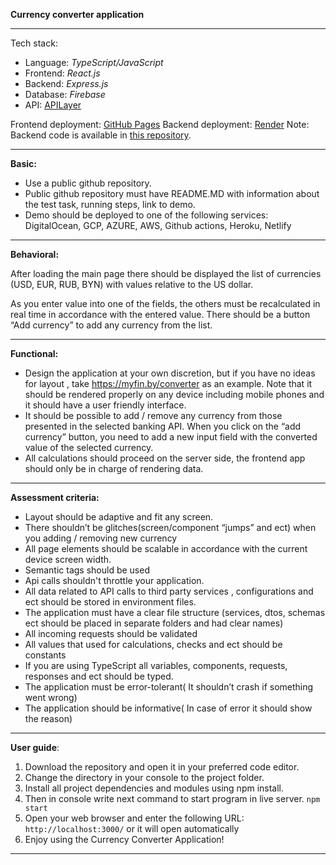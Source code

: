 **Currency converter application**

**********
Tech stack:

* Language: *TypeScript/JavaScript*
* Frontend: *React.js*
* Backend: *Express.js*
* Database: *Firebase*
* API: [APILayer](https://apilayer.com/marketplace/exchangerates_data-api)

Frontend deployment: [GitHub Pages](https://nikmaunt.github.io/currency-converter/)
Backend deployment: [Render](https://render.com)
Note: Backend code is available in [this repository](https://github.com/Nikmaunt/Currency-converter_backend).

**********
**Basic:**

* Use a public github repository.
* Public github repository must have README.MD with information about the test task,
  running steps, link to demo.
* Demo should be deployed to one of the following services: DigitalOcean, GCP, AZURE,
  AWS, Github actions, Heroku, Netlify
**********
**Behavioral:**

After loading the main page there should be displayed the list of currencies (USD, EUR,
RUB, BYN) with values relative to the US dollar.

As you enter value into one of the fields, the others must be recalculated in real time in
accordance with the entered value. There should be a button “Add currency” to add any
currency from the list.
**********
**Functional:**

* Design the application at your own discretion, but if you have no ideas for layout , take
  https://myfin.by/converter as an example. Note that it should be rendered properly on
  any device including mobile phones and it should have a user friendly interface.
* It should be possible to add / remove any currency from those presented in the selected
  banking API. When you click on the “add currency” button, you need to add a new input
  field with the converted value of the selected currency.
* All calculations should proceed on the server side, the frontend app should only be in
  charge of rendering data.
**********
**Assessment criteria:**

* Layout should be adaptive and fit any screen.
* There shouldn’t be glitches(screen/component “jumps” and ect) when you adding /
  removing new currency
* All page elements should be scalable in accordance with the current device screen
  width.
* Semantic tags should be used
* Api calls shouldn't throttle your application.
* All data related to API calls to third party services , configurations and ect should be
  stored in environment files.
* The application must have a clear file structure (services, dtos, schemas ect should be
  placed in separate folders and had clear names)
* All incoming requests should be validated
* All values that used for calculations, checks and ect should be constants
* If you are using TypeScript all variables, components, requests, responses and ect
  should be typed.
* The application must be error-tolerant( It shouldn’t crash if something went wrong)
* The application should be informative( In case of error it should show the reason)
**********
**User guide**:
1. Download the repository and open it in your preferred code editor.
2. Change the directory in your console to the project folder.
3. Install all project dependencies and modules using npm install.
4. Then in console write next command to start program in live server. `npm start`
5. Open your web browser and enter the following URL: `http://localhost:3000/` or it will open automatically
6. Enjoy using the Currency Converter Application!
**********

